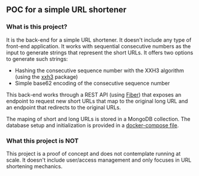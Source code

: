 ## POC for a simple URL shortener

### What is this project?

It is the back-end for a simple URL shortener. It doesn't include any type of front-end application. It works with sequential consecutive numbers as the input to generate strings that represent the short URLs. It offers two options to generate such strings:

* Hashing the consecutive sequence number with the XXH3 algorithm (using the [xxh3](https://github.com/zeebo/xxh3) package)
* Simple base62 encoding of the consecutive sequence number

This back-end works through a REST API (using [Fiber](https://gofiber.io/)) that exposes an endpoint to request new short URLs that map to the original long URL and an endpoint that redirects to the original URLs.

The maping of short and long URLs is stored in a MongoDB collection. The database setup and initialization is provided in a [docker-compose file](https://github.com/norbux/url-shortnr/blob/main/data-store/docker-compose.yaml).

### What this project is NOT

This project is a proof of concept and does not contemplate running at scale. It doesn't include user/access management and only focuses in URL shortening mechanics.